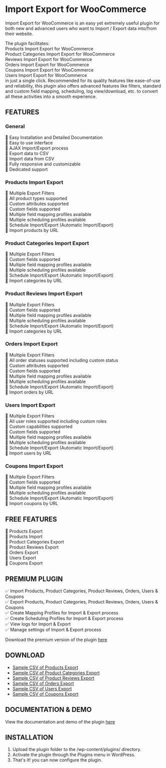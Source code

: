 # Import Export for WooCommerce
Import Export for WooCommerce is an easy yet extremely useful plugin for both new and advanced users who want to Import / Export data into/from their website.

The plugin facilitates:\
Products Import Export for WooCommerce\
Product Categories Import Export for WooCommerce\
Reviews Import Export for WooCommerce\
Orders Import Export for WooCommerce\
Coupons Import Export for WooCommerce\
Users Import Export for WooCommerce\
in just a single click.
Recommended for its quality features like ease-of-use and reliability, this plugin also offers advanced features like filters, standard and custom field mapping, scheduling, log view/download, etc. to convert all these activities into a smooth experience.

## FEATURES
### General
&#128312; Easy Installation and Detailed Documentation\
&#128312; Easy to use interface\
&#128312; AJAX Import/Export process\
&#128312; Export data to CSV\
&#128312; Import data from CSV\
&#128312; Fully responsive and customizable\
&#128312; Dedicated support

### Products Import Export
&#128312; Multiple Export Filters\
&#128312; All product types supported\
&#128312; Custom attributes supported\
&#128312; Custom fields supported\
&#128312; Multiple field mapping profiles available\
&#128312; Multiple scheduling profiles available\
&#128312; Schedule Import/Export (Automatic Import/Export)\
&#128312; Import products by URL

### Product Categories Import Export
&#128312; Multiple Export Filters\
&#128312; Custom fields supported\
&#128312; Multiple field mapping profiles available\
&#128312; Multiple scheduling profiles available\
&#128312; Schedule Import/Export (Automatic Import/Export)\
&#128312; Import categories by URL

### Product Reviews Import Export
&#128312; Multiple Export Filters\
&#128312; Custom fields supported\
&#128312; Multiple field mapping profiles available\
&#128312; Multiple scheduling profiles available\
&#128312; Schedule Import/Export (Automatic Import/Export)\
&#128312; Import categories by URL

### Orders Import Export
&#128312; Multiple Export Filters\
&#128312; All order statuses supported including custom status\
&#128312; Custom attributes supported\
&#128312; Custom fields supported\
&#128312; Multiple field mapping profiles available\
&#128312; Multiple scheduling profiles available\
&#128312; Schedule Import/Export (Automatic Import/Export)\
&#128312; Import orders by URL

### Users Import Export
&#128312; Multiple Export Filters\
&#128312; All user roles supported including custom roles\
&#128312; Custom capabilities supported\
&#128312; Custom fields supported\
&#128312; Multiple field mapping profiles available\
&#128312; Multiple scheduling profiles available\
&#128312; Schedule Import/Export (Automatic Import/Export)\
&#128312; Import users by URL

### Coupons Import Export
&#128312; Multiple Export Filters\
&#128312; Custom fields supported\
&#128312; Multiple field mapping profiles available\
&#128312; Multiple scheduling profiles available\
&#128312; Schedule Import/Export (Automatic Import/Export)\
&#128312; Import coupons by URL

## FREE FEATURES

&#128312; Products Export\
&#128312; Products Import\
&#128312; Product Categories Export\
&#128312; Product Reviews Export\
&#128312; Orders Export\
&#128312; Users Export\
&#128312; Coupons Export

## PREMIUM PLUGIN

✅ Import Products, Product Categories, Product Reviews, Orders, Users & Coupons\
✅ Export Products, Product Categories, Product Reviews, Orders, Users & Coupons\
✅ Create Mapping Profiles for Import & Export process\
✅ Create Scheduling Profiles for Import & Export process\
✅ View logs for Import & Export\
✅ Manage settings of Import & Export process

Download the premium version of the plugin <a href="https://www.codeteam.in/product/woocommerce-import-export/" rel="nofollow" target="_blank">here</a>

## DOWNLOAD
* <a href="https://www.codeteam.in/wp-content/uploads/documentaion/woocommerce-import-export/sn-wie-sample-product-csv.csv" rel="nofollow" target="_blank">Sample CSV of Products Export</a>
* <a href="https://www.codeteam.in/wp-content/uploads/documentaion/woocommerce-import-export/sn-wie-sample-product-category-csv.csv" rel="nofollow" target="_blank">Sample CSV of Product Categories Export</a>
* <a href="https://www.codeteam.in/wp-content/uploads/documentaion/woocommerce-import-export/sn-wie-sample-product-review-csv.csv" rel="nofollow" target="_blank">Sample CSV of Product Reviews Export</a>
* <a href="https://www.codeteam.in/wp-content/uploads/documentaion/woocommerce-import-export/sn-wie-sample-order.csv.csv" rel="nofollow" target="_blank">Sample CSV of Orders Export</a>
* <a href="https://www.codeteam.in/wp-content/uploads/documentaion/woocommerce-import-export/sn-wie-sample-user-csv.csv" rel="nofollow" target="_blank">Sample CSV of Users Export</a>
* <a href="https://www.codeteam.in/wp-content/uploads/documentaion/woocommerce-import-export/sn-wie-sample-coupon-csv.csv" rel="nofollow" target="_blank">Sample CSV of Coupons Export</a>

## DOCUMENTATION & DEMO
View the documentation and demo of the plugin <a href="https://www.codeteam.in/documentation/woocommerce-import-export/introduction/" rel="nofollow" target="_blank">here</a>

## INSTALLATION
1. Upload the plugin folder to the /wp-content/plugins/ directory.
2. Activate the plugin through the Plugins menu in WordPress.
3. That's it! you can now configure the plugin.
